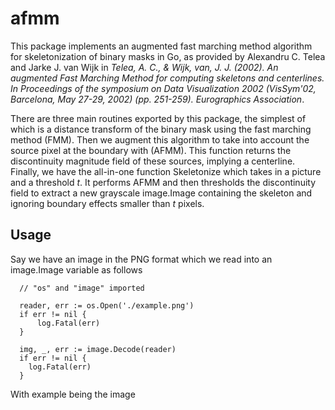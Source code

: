 # afmm
This package implements an augmented fast marching method algorithm for skeletonization of binary masks in Go, as provided by Alexandru C. Telea and Jarke J. van Wijk in <em>Telea, A. C., & Wijk, van, J. J. (2002). An augmented Fast Marching Method for computing skeletons and centerlines. In Proceedings of the symposium on Data Visualization 2002 (VisSym'02, Barcelona, May 27-29, 2002) (pp. 251-259). Eurographics Association</em>.

There are three main routines exported by this package, the simplest of which is a distance transform of the binary mask using the fast marching method (FMM). Then we augment this algorithm to take into account the source pixel at the boundary with (AFMM). This function returns the discontinuity magnitude field of these sources, implying a centerline. Finally, we have the all-in-one function Skeletonize which takes in a picture and a threshold <em>t</em>. It performs AFMM and then thresholds the discontinuity field to extract a new grayscale image.Image containing the skeleton and ignoring boundary effects smaller than <em>t</em> pixels.

## Usage

Say we have an image in the PNG format which we read into an image.Image variable as follows

```{.go}
  // "os" and "image" imported

  reader, err := os.Open('./example.png')
  if err != nil {
      log.Fatal(err)
  }
  
  img, _, err := image.Decode(reader)
  if err != nil {
    log.Fatal(err)
  }
```

With example being the image
